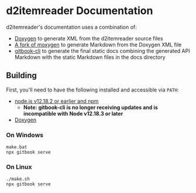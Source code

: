 d2itemreader Documentation
==========================

d2itemreader's documentation uses a combination of:
- [Doxygen](http://www.doxygen.nl/) to generate XML from the d2itemreader source files
- [A fork of moxygen](https://github.com/squeek502/moxygen) to generate Markdown from the Doxygen XML file
- [gitbook-cli](https://www.npmjs.com/package/gitbook-cli) to generate the final static docs combining the generated API Markdown with the static Markdown files in the docs directory

## Building

First, you'll need to have the following installed and accessible via `PATH`:
- [node.js v12.18.2 or earlier and npm](https://nodejs.org/)
  + **Note: gitbook-cli is no longer receiving updates and is incompatible with Node v12.18.3 or later**
- [Doxygen](http://www.doxygen.nl/)

### On Windows

```
make.bat
npx gitbook serve
```

### On Linux

```
./make.sh
npx gitbook serve
```
